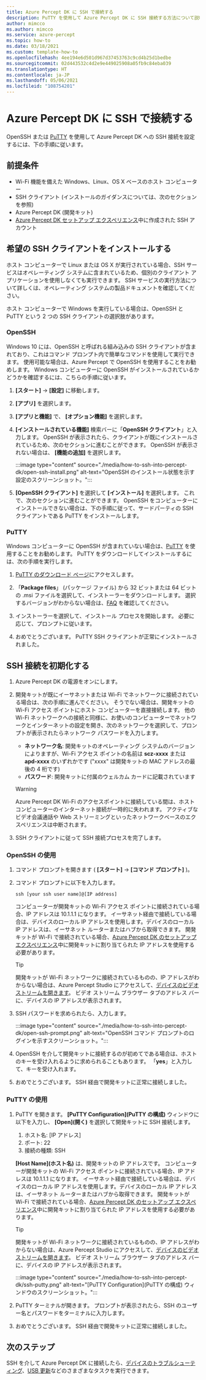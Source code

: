 ```yaml
---
title: Azure Percept DK に SSH で接続する
description: PuTTY を使用して Azure Percept DK に SSH 接続する方法について説明します
author: mimcco
ms.author: mimcco
ms.service: azure-percept
ms.topic: how-to
ms.date: 03/18/2021
ms.custom: template-how-to
ms.openlocfilehash: 4ee194e6d501d967d37453763c9cd4b25d1bedbe
ms.sourcegitcommit: 02d443532c4d2e9e449025908a05fb9c84eba039
ms.translationtype: HT
ms.contentlocale: ja-JP
ms.lasthandoff: 05/06/2021
ms.locfileid: "108754201"
---
```

# <a name="connect-to-your-azure-percept-dk-over-ssh"></a>Azure Percept DK に SSH で接続する

OpenSSH または [PuTTY](https://www.chiark.greenend.org.uk/~sgtatham/putty/latest.html) を使用して Azure Percept DK への SSH 接続を設定するには、下の手順に従います。

## <a name="prerequisites"></a>前提条件

- Wi-Fi 機能を備えた Windows、Linux、OS X ベースのホスト コンピューター
- SSH クライアント (インストールのガイダンスについては、次のセクションを参照)
- Azure Percept DK (開発キット)
- [Azure Percept DK セットアップ エクスペリエンス](./quickstart-percept-dk-set-up.md)中に作成された SSH アカウント

## <a name="install-your-preferred-ssh-client"></a>希望の SSH クライアントをインストールする

ホスト コンピューターで Linux または OS X が実行されている場合、SSH サービスはオペレーティング システムに含まれているため、個別のクライアント アプリケーションを使用しなくても実行できます。 SSH サービスの実行方法について詳しくは、オペレーティング システムの製品ドキュメントを確認してください。

ホスト コンピューターで Windows を実行している場合は、OpenSSH と PuTTY という 2 つの SSH クライアントの選択肢があります。

### <a name="openssh"></a>OpenSSH

Windows 10 には、OpenSSH と呼ばれる組み込みの SSH クライアントが含まれており、これはコマンド プロンプト内で簡単なコマンドを使用して実行できます。 使用可能な場合は、Azure Percept で OpenSSH を使用することをお勧めします。 Windows コンピューターに OpenSSH がインストールされているかどうかを確認するには、こちらの手順に従います。

1. **[スタート]**  ->  **[設定]** に移動します。

1. **[アプリ]** を選択します。

1. **[アプリと機能]** で、 **[オプション機能]** を選択します。

1. **[インストールされている機能]** 検索バーに「**OpenSSH クライアント**」と入力します。 OpenSSH が表示されたら、クライアントが既にインストールされているため、次のセクションに進むことができます。 OpenSSH が表示されない場合は、 **[機能の追加]** を選択します。

    :::image type="content" source="./media/how-to-ssh-into-percept-dk/open-ssh-install.png" alt-text="OpenSSH のインストール状態を示す設定のスクリーンショット。":::

1. **[OpenSSH クライアント]** を選択して **[インストール]** を選択します。 これで、次のセクションに進むことができます。 OpenSSH をコンピューターにインストールできない場合は、下の手順に従って、サードパーティの SSH クライアントである PuTTY をインストールします。

### <a name="putty"></a>PuTTY

Windows コンピューターに OpenSSH が含まれていない場合は、[PuTTY](https://www.chiark.greenend.org.uk/~sgtatham/putty/latest.html) を使用することをお勧めします。 PuTTY をダウンロードしてインストールするには、次の手順を実行します。

1. [PuTTY のダウンロード ページ](https://www.chiark.greenend.org.uk/~sgtatham/putty/latest.html)にアクセスします。

1. 「**Package files**」 (パッケージ ファイル) から 32 ビットまたは 64 ビットの .msi ファイルを選択して、インストーラーをダウンロードします。 選択するバージョンがわからない場合は、[FAQ](https://www.chiark.greenend.org.uk/~sgtatham/putty/faq.html#faq-32bit-64bit) を確認してください。

1. インストーラーを選択して、インストール プロセスを開始します。 必要に応じて、プロンプトに従います。

1. おめでとうございます。 PuTTY SSH クライアントが正常にインストールされました。

## <a name="initiate-the-ssh-connection"></a>SSH 接続を初期化する

1. Azure Percept DK の電源をオンにします。

1. 開発キットが既にイーサネットまたは Wi-Fi でネットワークに接続されている場合は、次の手順に進んでください。 そうでない場合は、開発キットの Wi-Fi アクセス ポイントにホスト コンピューターを直接接続します。 他の Wi-Fi ネットワークへの接続と同様に、お使いのコンピューターでネットワークとインターネットの設定を開き、次のネットワークを選択して、プロンプトが表示されたらネットワーク パスワードを入力します。

    - **ネットワーク名**: 開発キットのオペレーティング システムのバージョンによりますが、Wi-Fi アクセス ポイントの名前は **scz-xxxx** または **apd-xxxx** のいずれかです ("xxxx" は開発キットの MAC アドレスの最後の 4 桁です)
    - **パスワード**: 開発キットに付属のウェルカム カードに記載されています

    > [!WARNING]
    > Azure Percept DK Wi-Fi のアクセスポイントに接続している間は、ホスト コンピューターのインターネット接続が一時的に失われます。 アクティブなビデオ会議通話や Web ストリーミングといったネットワークベースのエクスペリエンスは中断されます。

1. SSH クライアントに従って SSH 接続プロセスを完了します。

### <a name="using-openssh"></a>OpenSSH の使用

1. コマンド プロンプトを開きます ( **[スタート]**  ->  **[コマンド プロンプト]** )。

1. コマンド プロンプトに以下を入力します。

    ```console
    ssh [your ssh user name]@[IP address]
    ```

    コンピューターが開発キットの Wi-Fi アクセス ポイントに接続されている場合、IP アドレスは 10.1.1.1 になります。 イーサネット経由で接続している場合は、デバイスのローカル IP アドレスを使用します。デバイスのローカル IP アドレスは、イーサネット ルーターまたはハブから取得できます。 開発キットが Wi-Fi で接続されている場合、[Azure Percept DK のセットアップ エクスペリエンス](./quickstart-percept-dk-set-up.md)中に開発キットに割り当てられた IP アドレスを使用する必要があります。

    > [!TIP]
    > 開発キットが Wi-Fi ネットワークに接続されているものの、IP アドレスがわからない場合は、Azure Percept Studio にアクセスして、[デバイスのビデオ ストリームを開きます](./how-to-view-video-stream.md)。 ビデオ ストリーム ブラウザー タブのアドレス バーに、デバイスの IP アドレスが表示されます。

1. SSH パスワードを求められたら、入力します。

    :::image type="content" source="./media/how-to-ssh-into-percept-dk/open-ssh-prompt.png" alt-text="OpenSSH コマンド プロンプトのログインを示すスクリーンショット。":::

1. OpenSSH を介して開発キットに接続するのが初めてである場合は、ホストのキーを受け入れるように求められることもあります。 「**yes**」と入力して、キーを受け入れます。

1. おめでとうございます。 SSH 経由で開発キットに正常に接続しました。

### <a name="using-putty"></a>PuTTY の使用

1. PuTTY を開きます。 **[PuTTY Configuration]\(PuTTY の構成\)** ウィンドウに以下を入力し、 **[Open]\(開く\)** を選択して開発キットに SSH 接続します。

    1. ホスト名: [IP アドレス]
    1. ポート: 22
    1. 接続の種類: SSH

    **[Host Name]\(ホスト名\)** は、開発キットの IP アドレスです。 コンピューターが開発キットの Wi-Fi アクセス ポイントに接続されている場合、IP アドレスは 10.1.1.1 になります。 イーサネット経由で接続している場合は、デバイスのローカル IP アドレスを使用します。デバイスのローカル IP アドレスは、イーサネット ルーターまたはハブから取得できます。 開発キットが Wi-Fi で接続されている場合、[Azure Percept DK のセットアップ エクスペリエンス](./quickstart-percept-dk-set-up.md)中に開発キットに割り当てられた IP アドレスを使用する必要があります。

    > [!TIP]
    > 開発キットが Wi-Fi ネットワークに接続されているものの、IP アドレスがわからない場合は、Azure Percept Studio にアクセスして、[デバイスのビデオ ストリームを開きます](./how-to-view-video-stream.md)。 ビデオ ストリーム ブラウザー タブのアドレス バーに、デバイスの IP アドレスが表示されます。

    :::image type="content" source="./media/how-to-ssh-into-percept-dk/ssh-putty.png" alt-text="[PuTTY Configuration]\(PuTTY の構成\) ウィンドウのスクリーンショット。":::

1. PuTTY ターミナルが開きます。 プロンプトが表示されたら、SSH のユーザー名とパスワードをターミナルに入力します。

1. おめでとうございます。 SSH 経由で開発キットに正常に接続しました。

## <a name="next-steps"></a>次のステップ

SSH を介して Azure Percept DK に接続したら、[デバイスのトラブルシューティング](./troubleshoot-dev-kit.md)、[USB 更新](./how-to-update-via-usb.md)などのさまざまなタスクを実行できます。
